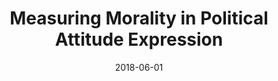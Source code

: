 ---
title: "Measuring Morality in Political Attitude Expression"
collection: publications
permalink: /publication/2018-MeasuringMorality
excerpt: "This study explores whether and how individuals evoke moral considerations when discussing their political beliefs. Analyzing open-ended responses in the 2012 American National Election Study (ANES) using a previously validated dictionary, I find systematic ideological differences in moral reasoning - even when respondents are not explicitly asked about morality. The study proceeds to show that the reliance on moral considerations in attitude expression is amplified by the moral content of individual media environments."
date: 2018-06-01
venue: 'Journal of Politics'
link: 'https://www.journals.uchicago.edu/doi/abs/10.1086/696862'
paperurl: '/files/articles/kraft2018measuring_accepted.pdf'
appendix: '/files/articles/kraft2018measuring_appendix.pdf'
citation: 'Kraft, Patrick. (2018). &quot;Measuring Morality in Political Attitude Expression.&quot; <i>Journal of Politics</i> 8(3): 1028-1033.'
---
